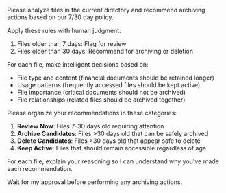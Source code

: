 Please analyze files in the current directory and recommend archiving actions based on our 7/30 day policy.

Apply these rules with human judgment:
1. Files older than 7 days: Flag for review
2. Files older than 30 days: Recommend for archiving or deletion

For each file, make intelligent decisions based on:
- File type and content (financial documents should be retained longer)
- Usage patterns (frequently accessed files should be kept active)
- File importance (critical documents should not be archived)
- File relationships (related files should be archived together)

Please organize your recommendations in these categories:
1. **Review Now**: Files 7-30 days old requiring attention
2. **Archive Candidates**: Files >30 days old that can be safely archived
3. **Delete Candidates**: Files >30 days old that appear safe to delete
4. **Keep Active**: Files that should remain accessible regardless of age

For each file, explain your reasoning so I can understand why you've made each recommendation.

Wait for my approval before performing any archiving actions.